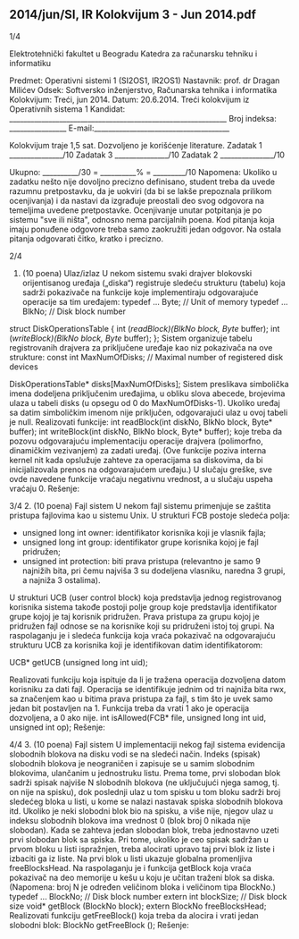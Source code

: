 2014/jun/SI, IR Kolokvijum 3 - Jun 2014.pdf
--------------------------------------------------------------------------------


1/4

Elektrotehnički fakultet u Beogradu
Katedra za računarsku tehniku i informatiku

Predmet: Operativni sistemi 1 (SI2OS1, IR2OS1)
Nastavnik:   prof. dr Dragan Milićev
Odsek: Softversko inženjerstvo, Računarska tehnika i informatika
Kolokvijum: Treći, jun 2014.
Datum:        20.6.2014.
Treći kolokvijum iz Operativnih sistema 1
Kandidat:
     _____________________________________________________________
Broj indeksa: ________________ E-mail:______________________________________

Kolokvijum traje 1,5 sat. Dozvoljeno je korišćenje literature.
Zadatak 1 _______________/10 Zadatak 3 _______________/10
Zadatak 2    _______________/10

Ukupno: __________/30 = __________% = _________/10
Napomena:     Ukoliko u zadatku nešto nije dovoljno precizno definisano,  student treba da
uvede razumnu pretpostavku, da je uokviri (da bi se lakše prepoznala prilikom ocenjivanja) i
da nastavi da izgrađuje preostali deo svog odgovora na temeljima uvedene pretpostavke.
Ocenjivanje unutar potpitanja je po sistemu "sve ili ništa",  odnosno nema parcijalnih poena.
Kod pitanja koja imaju ponuđene odgovore treba samo zaokružiti jedan odgovor. Na ostala
pitanja odgovarati čitko, kratko i precizno.


2/4
1. (10 poena) Ulaz/izlaz
U nekom sistemu svaki drajver blokovski orijentisanog uređaja („diska“)  registruje sledeću
strukturu (tabelu)  koja sadrži pokazivače na funkcije koje implementiraju odgovarajuće
operacije sa tim uređajem:
typedef ... Byte; // Unit of memory
typedef ... BlkNo; // Disk block number

struct DiskOperationsTable {
  int (*readBlock)(BlkNo block, Byte* buffer);
  int (*writeBlock)(BlkNo block, Byte* buffer);
};
Sistem organizuje tabelu registrovanih drajvera za priključene uređaje kao niz pokazivača na
ove strukture:
const int MaxNumOfDisks; // Maximal number of registered disk devices

DiskOperationsTable* disks[MaxNumOfDisks];
Sistem preslikava simbolička imena dodeljena priključenim uređajima,   u obliku slova
abecede,  brojevima ulaza u tabeli
disks (u opsegu od 0 do MaxNumOfDisks-1).  Ukoliko
uređaj sa datim simboličkim imenom nije priključen, odgovarajući ulaz u ovoj tabeli je null.
Realizovati funkcije:
int readBlock(int diskNo, BlkNo block, Byte* buffer);
int writeBlock(int diskNo, BlkNo block, Byte* buffer);
koje treba da pozovu odgovarajuću implementaciju operacije drajvera (polimorfno,
dinamičkim vezivanjem)  za zadati uređaj.  (Ove funkcije poziva interna kernel nit kada
opslužuje zahteve za operacijama sa diskovima,    da bi inicijalizovala prenos na
odgovarajućem uređaju.)  U slučaju greške,  sve ovde navedene funkcije vraćaju negativnu
vrednost, a u slučaju uspeha vraćaju 0.
Rešenje:

3/4
2. (10 poena) Fajl sistem
U nekom fajl sistemu primenjuje se zaštita pristupa fajlovima kao u sistemu Unix. U strukturi
FCB postoje sledeća polja:

- unsigned long int owner: identifikator korisnika koji je vlasnik fajla;
- unsigned long int group: identifikator grupe korisnika kojoj je fajl pridružen;
- unsigned int protection:  biti prava pristupa (relevantno je samo 9 najnižih bita,
pri čemu najviša 3 su dodeljena vlasniku, naredna 3 grupi, a najniža 3 ostalima).

U strukturi UCB (user control block) koja predstavlja jednog registrovanog korisnika sistema
takođe postoji polje
group koje predstavlja identifikator grupe kojoj je taj korisnik pridružen.
Prava pristupa za grupu kojoj je pridružen fajl odnose se na korisnike koji su pridruženi istoj
toj grupi.
Na raspolaganju je i sledeća funkcija koja vraća pokazivač na odgovarajuću strukturu UCB za
korisnika koji je identifikovan datim identifikatorom:

UCB* getUCB (unsigned long int uid);

Realizovati funkciju koja ispituje da li je tražena operacija dozvoljena datom korisniku za dati
fajl. Operacija se identifikuje jednim od tri najniža bita rwx, sa značenjem kao u bitima prava
pristupa za fajl, s tim što je uvek samo jedan bit postavljen na 1. Funkcija treba da vrati 1 ako
je operacija dozvoljena, a 0 ako nije.
int isAllowed(FCB* file, unsigned long int uid, unsigned int op);
Rešenje:








4/4
3. (10 poena) Fajl sistem
U implementaciji nekog fajl sistema evidencija slobodnih blokova na disku vodi se na sledeći
način.  Indeks (spisak)  slobodnih blokova je neograničen i zapisuje se u samim slobodnim
blokovima,  ulančanim u jednostruku listu.  Prema tome,  prvi slobodan blok sadrži spisak
najviše N slobodnih blokova (ne uključujući njega samog, tj. on nije na spisku), dok poslednji
ulaz u tom spisku u tom bloku sadrži broj sledećeg bloka u listi,  u kome se nalazi nastavak
spiska slobodnih blokova itd. Ukoliko je neki slobodni blok bio na spisku, a više nije, njegov
ulaz u indeksu slobodnih blokova ima vrednost 0 (blok broj 0 nikada nije slobodan). Kada se
zahteva jedan slobodan blok, treba jednostavno uzeti prvi slobodan blok sa spiska. Pri tome,
ukoliko je ceo spisak sadržan u prvom bloku u listi ispražnjen, treba alocirati upravo taj prvi
blok iz liste i izbaciti ga iz liste.
Na prvi blok u listi ukazuje globalna promenljiva
freeBlocksHead.  Na raspolaganju je i
funkcija
getBlock koja vraća pokazivač na deo memorije u kešu u koju je učitan traženi blok
sa diska.  (Napomena: broj N je određen veličinom bloka i veličinom tipa
BlockNo.)
typedef ... BlockNo; // Disk block number
extern int blockSize; // Disk block size
void* getBlock (BlockNo block);
extern BlockNo freeBlocksHead;
Realizovati funkciju getFreeBlock() koja treba da alocira i vrati jedan slobodni blok:
BlockNo getFreeBlock ();
Rešenje:
